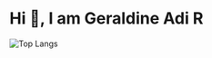 # Hi 👋, I am Geraldine Adi R

 ![Top Langs](https://github-readme-stats.vercel.app/api/top-langs/?username=codev911&theme=tokyonight)

<!--
**codev911/codev911** is a ✨ _special_ ✨ repository because its `README.md` (this file) appears on your GitHub profile.

Here are some ideas to get you started:

- 🔭 I’m currently working on ...
- 🌱 I’m currently learning ...
- 👯 I’m looking to collaborate on ...
- 🤔 I’m looking for help with ...
- 💬 Ask me about ...
- 📫 How to reach me: ...
- 😄 Pronouns: ...
- ⚡ Fun fact: ...
-->
